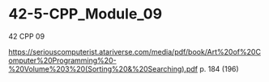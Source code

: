 # 42-5-CPP_Module_09
42 CPP 09

https://seriouscomputerist.atariverse.com/media/pdf/book/Art%20of%20Computer%20Programming%20-%20Volume%203%20(Sorting%20&%20Searching).pdf
p. 184 (196)